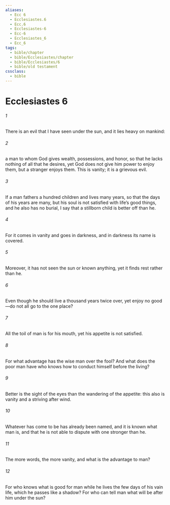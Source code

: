 ```yaml
---
aliases:
  - Ecc 6
  - Ecclesiastes.6
  - Ecc.6
  - Ecclesiastes-6
  - Ecc-6
  - Ecclesiastes_6
  - Ecc_6
tags:
  - bible/chapter
  - bible/Ecclesiastes/chapter
  - bible/Ecclesiastes/6
  - bible/old testament
cssclass:
  - bible
---
```


# Ecclesiastes 6

###### 1
There is an evil that I have seen under the sun, and it lies heavy on mankind:
###### 2
a man to whom God gives wealth, possessions, and honor, so that he lacks nothing of all that he desires, yet God does not give him power to enjoy them, but a stranger enjoys them. This is vanity; it is a grievous evil.
###### 3
If a man fathers a hundred children and lives many years, so that the days of his years are many, but his soul is not satisfied with life’s good things, and he also has no burial, I say that a stillborn child is better off than he.
###### 4
For it comes in vanity and goes in darkness, and in darkness its name is covered.
###### 5
Moreover, it has not seen the sun or known anything, yet it finds rest rather than he.
###### 6
Even though he should live a thousand years twice over, yet enjoy no good—do not all go to the one place?
###### 7
All the toil of man is for his mouth, yet his appetite is not satisfied.
###### 8
For what advantage has the wise man over the fool? And what does the poor man have who knows how to conduct himself before the living?
###### 9
Better is the sight of the eyes than the wandering of the appetite: this also is vanity and a striving after wind.
###### 10
Whatever has come to be has already been named, and it is known what man is, and that he is not able to dispute with one stronger than he.
###### 11
The more words, the more vanity, and what is the advantage to man?
###### 12
For who knows what is good for man while he lives the few days of his vain life, which he passes like a shadow? For who can tell man what will be after him under the sun?


